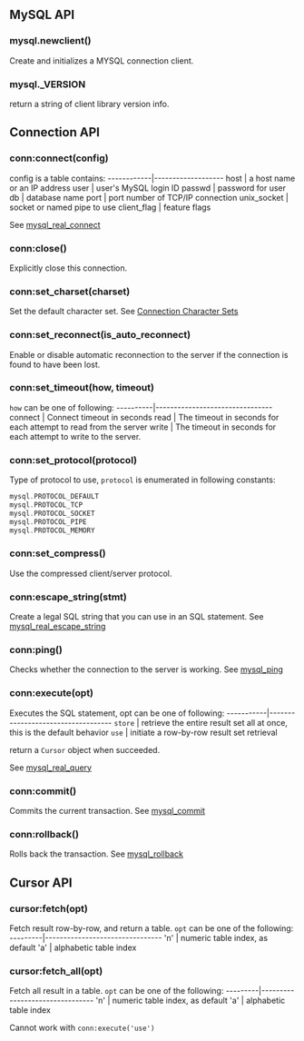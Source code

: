 ## MySQL API

### mysql.newclient()

Create and initializes a MYSQL connection client.

### mysql._VERSION

return a string of client library version info.


## Connection API

### conn:connect(config)

config is a table contains:
------------|-------------------
   host     | a host name or an IP address
   user     | user's MySQL login ID
  passwd    | password for user
    db      | database name
   port     | port number of TCP/IP connection
unix_socket | socket or named pipe to use
client_flag | feature flags

See [mysql_real_connect](http://dev.mysql.com/doc/refman/5.5/en/mysql-real-connect.html)

### conn:close()

Explicitly close this connection.

### conn:set_charset(charset)

Set the default character set.
See [Connection Character Sets](http://dev.mysql.com/doc/refman/5.5/en/charset-connection.html)

### conn:set_reconnect(is_auto_reconnect)

Enable or disable automatic reconnection to the server if the connection is found to have been lost.

### conn:set_timeout(how, timeout)

`how` can be one of following:
----------|--------------------------------
  connect | Connect timeout in seconds
    read  | The timeout in seconds for each attempt to read from the server
    write | The timeout in seconds for each attempt to write to the server.

### conn:set_protocol(protocol)

Type of protocol to use, `protocol` is enumerated in following constants:

~~~ C
mysql.PROTOCOL_DEFAULT
mysql.PROTOCOL_TCP
mysql.PROTOCOL_SOCKET
mysql.PROTOCOL_PIPE
mysql.PROTOCOL_MEMORY
~~~

### conn:set_compress()

Use the compressed client/server protocol.

### conn:escape_string(stmt)

Create a legal SQL string that you can use in an SQL statement.
See [mysql_real_escape_string](http://dev.mysql.com/doc/refman/5.5/en/mysql-real-escape-string.html)

### conn:ping()

Checks whether the connection to the server is working.
See [mysql_ping](http://dev.mysql.com/doc/refman/5.5/en/mysql-ping.html)

### conn:execute(opt)

Executes the SQL statement, opt can be one of following:
-----------|-----------------------------------
  `store`  | retrieve the entire result set all at once, this is the default behavior
  `use`    | initiate a row-by-row result set retrieval

return a `Cursor` object when succeeded.

See [mysql_real_query](http://dev.mysql.com/doc/refman/5.5/en/mysql-real-query.html)

### conn:commit()

Commits the current transaction.
See [mysql_commit](http://dev.mysql.com/doc/refman/5.5/en/mysql-commit.html)

### conn:rollback()

Rolls back the transaction.
See [mysql_rollback](http://dev.mysql.com/doc/refman/5.5/en/mysql-rollback.html)


## Cursor API

### cursor:fetch(opt)

Fetch result row-by-row, and return a table.
`opt` can be one of the following:
---------|--------------------------------
    'n'  | numeric table index, as default
    'a'  | alphabetic table index
    
### cursor:fetch_all(opt)

Fetch all result in a table.
`opt` can be one of the following:
---------|--------------------------------
    'n'  | numeric table index, as default
    'a'  | alphabetic table index
    
Cannot work with `conn:execute('use')`
